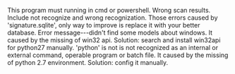 This program must running in cmd or powershell.
    Wrong scan results. Include not recognize and wrong recognization. Those errors caused by 'signature.sqlite', only way to improve is replace it with your better database.
    Error message---didn't find some models about windows. It caused by the missing of win32 api. Solution: search and install win32api for python27 manually.
   'python' is not is not recognized as an internal or external command, operable program or batch file. It caused by the missing of python 2.7 environment. Solution: config it manually.
